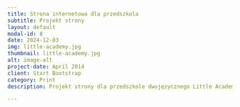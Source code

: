 ```yaml
---
title: Strona internetowa dla przedszkola
subtitle: Projekt strony 
layout: default
modal-id: 8
date: 2024-12-03
img: little-academy.jpg
thumbnail: little-academy.jpg
alt: image-alt
project-date: April 2014
client: Start Bootstrap
category: Print
description: Projekt strony dla przedszkole dwujęzycznego Little Academy.

---
```

